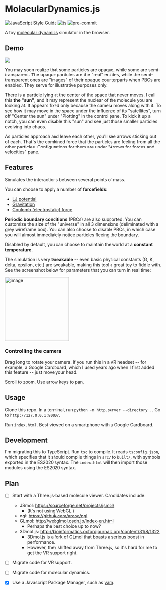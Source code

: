 # MolacularDynamics.js
[![JavaScript Style Guide](https://img.shields.io/badge/code_style-standard-brightgreen.svg)](https://standardjs.com)
![ts](https://badgen.net/badge/-/TypeScript/blue?icon=typescript&label)
[![pre-commit](https://img.shields.io/badge/pre--commit-enabled-brightgreen?logo=pre-commit&logoColor=white)](https://github.com/pre-commit/pre-commit)

A toy [molecular dynamics](https://en.wikipedia.org/wiki/Molecular_dynamics) simulator in the browser.

## Demo

![](https://media0.giphy.com/media/boyW0pDMJDWqyLv96Z/giphy.gif)

You may soon realize that some particles are opaque, while some are semi-transparent. The opaque particles are the "real" entities, while the semi-transparent ones are "images" of their opaque counterparts when PBCs are enabled. They serve for illustrative purposes only.

There is a particle lying at the center of the space that never moves. I call this **the "sun"**, and it may represent the nuclear of the molecule you are looking at. It appears fixed only because the camera moves along with it. To see how it may move in the space under the influence of its "satellites", turn off "Center the sun" under "Plotting" in the control pane. To kick it up a notch, you can even disable this "sun" and see just those smaller particles evolving into chaos.

As particles approach and leave each other, you'll see arrows sticking out of each. That's the combined force that the particles are feeling from all the other particles. Configurations for them are under "Arrows for forces and velocities" pane.


## Features

Simulates the interactions between several points of mass.

You can choose to apply a number of **forcefields**:
* [LJ potential](https://en.wikipedia.org/wiki/Lennard-Jones_potential)
* [Gravitation](https://en.wikipedia.org/wiki/Gravity)
* [Coulomb (electrostatic) force](https://en.wikipedia.org/wiki/Coulomb%27s_law)

[**Periodic boundary conditions** (PBCs)](https://en.wikipedia.org/wiki/Periodic_boundary_conditions) are also supported. You can customize the size of the "universe" in all 3 dimensions (deliminated with a grey wireframe box). You can also choose to disable PBCs, in which case you will almost immediately notice particles fleeing the boundary.

Disabled by default, you can choose to maintain the world at a **constant temperature**.

The simulation is very **tweakable** -- even basic physical constants (G, K, delta, epsilon, etc.) are tweakable, making this tool a great toy to fiddle with. See the screenshot below for parameters that you can turn in real time:

<img width="206" alt="image" src="https://user-images.githubusercontent.com/594058/191142550-9e44a37a-c0bf-4cad-b59b-2cdf1497315e.png">

### Controlling the camera

Drag long to rotate your camera. If you run this in a VR headset -- for example, a Google Cardboard, which I used years ago when I first added this feature -- just move your head.

Scroll to zoom. Use arrow keys to pan.

## Usage

Clone this repo. In a terminal, run `python -m http.server --directory .`. Go to `http://127.0.0.1:8000/`.

Run `index.html`. Best viewed on a smartphone with a Google Cardboard.

## Development

I'm migrating this to TypeScript. Run `tsc` to compile. It reads `tsconfig.json`, which specifies that it should compile things in `src/` to `built/`, with symbols exported in the ES2020 syntax. The `index.html` will then import those modules using the ES2020 syntax.

## Plan

- [ ] Start with a Three.js-based molecule viewer.
  Candidates include:
  - JSmol: https://sourceforge.net/projects/jsmol/
    - (It's not using WebGL.)
  - ngl: https://github.com/arose/ngl
  - GLmol: http://webglmol.osdn.jp/index-en.html
    - Perhaps the best choice up to now?
  - 3Dmol.js: http://bioinformatics.oxfordjournals.org/content/31/8/1322
    - 3Dmol.js is a fork of GLmol that boasts a serious boost in performance.
    - However, they shifted away from Three.js, so it's hard for me to get the VR support right.

- [ ] Migrate code for VR support.
- [ ] Migrate code for molecular dynamics.
- [x] Use a Javascript Package Manager, such as [yarn](https://yarnpkg.com/zh-Hans/docs/install).
